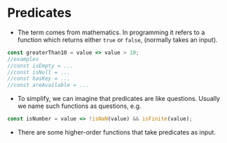 # Predicates

- The term comes from mathematics. In programming it refers to a function which returns either `true` or `false`, (normally takes an input).

```javascript
const greaterThan10 = value => value > 10;
//examples
//const isEmpty = ...
//const isNull = ...
//const hasKey = ...
//const areAvailable = ...
```

- To simplify, we can imagine that predicates are like questions. Usually we name such functions as questions, e.g.

```javascript
const isNumber = value => !isNaN(value) && isFinite(value);
```

- There are some higher-order functions that take predicates as input.
